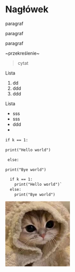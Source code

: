 #  Nagłówek 
paragraf

paragraf

paragraf

~przekreślenie~

>cytat

Lista
1. dd
2. ddd
3. ddd

Lista
* sss
* sss
* ddd
* 
`if k == 1:`

  `print("Hello world")`
  
` else:`
 
  `print("Bye world")`
```
  if k == 1:
    print("Hello world")`
  else:
    print("Bye world")
``` 
![picture/git.jpg](images.jpg)
